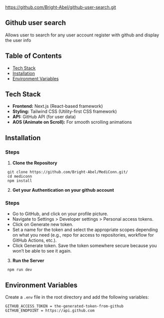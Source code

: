 https://github.com/Bright-Abel/github-user-search.git

## Github user search

Allows user to search for any user account register with github and display the user info

## Table of Contents

- [Tech Stack](#tech-stack)
- [Installation](#installation)
- [Environment Variables](#environment-variables)

## Tech Stack

- **Frontend:** Next.js (React-based framework)
- **Styling:** Tailwind CSS (Utility-first CSS framework)
- **API:** GitHub API (for user data)
- **AOS (Animate on Scroll):** For smooth scrolling animations

## Installation

### Steps

1. **Clone the Repository**

```
 git clone https://github.com/Bright-Abel/MediConn.git/
 cd mediconn
 npm install
```

2. **Get your Authentication on your github account**

### Steps

- Go to GitHub, and click on your profile picture.
- Navigate to Settings > Developer settings > Personal access tokens.
- Click on Generate new token.
- Set a name for the token and select the appropriate scopes depending on what you need (e.g., repo for access to repositories, workflow for GitHub Actions, etc.).
- Click Generate token. Save the token somewhere secure because you won’t be able to see it again.

3. **Run the Server**

```
 npm run dev
```

## Environment Variables

Create a `.env` file in the root directory and add the following variables:

```
GITHUB_ACCESS_TOKEN = the-generated-token-from-github
GITHUB_ENDPOINT = https://api.github.com
```

